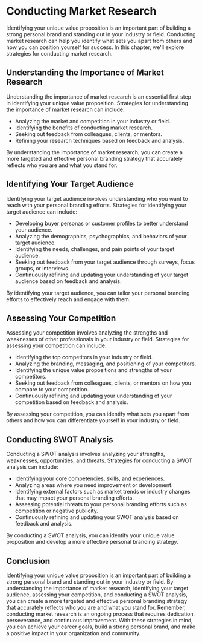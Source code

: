 Conducting Market Research
================================================================================

Identifying your unique value proposition is an important part of building a strong personal brand and standing out in your industry or field. Conducting market research can help you identify what sets you apart from others and how you can position yourself for success. In this chapter, we'll explore strategies for conducting market research.

Understanding the Importance of Market Research
-----------------------------------------------

Understanding the importance of market research is an essential first step in identifying your unique value proposition. Strategies for understanding the importance of market research can include:

* Analyzing the market and competition in your industry or field.
* Identifying the benefits of conducting market research.
* Seeking out feedback from colleagues, clients, or mentors.
* Refining your research techniques based on feedback and analysis.

By understanding the importance of market research, you can create a more targeted and effective personal branding strategy that accurately reflects who you are and what you stand for.

Identifying Your Target Audience
--------------------------------

Identifying your target audience involves understanding who you want to reach with your personal branding efforts. Strategies for identifying your target audience can include:

* Developing buyer personas or customer profiles to better understand your audience.
* Analyzing the demographics, psychographics, and behaviors of your target audience.
* Identifying the needs, challenges, and pain points of your target audience.
* Seeking out feedback from your target audience through surveys, focus groups, or interviews.
* Continuously refining and updating your understanding of your target audience based on feedback and analysis.

By identifying your target audience, you can tailor your personal branding efforts to effectively reach and engage with them.

Assessing Your Competition
--------------------------

Assessing your competition involves analyzing the strengths and weaknesses of other professionals in your industry or field. Strategies for assessing your competition can include:

* Identifying the top competitors in your industry or field.
* Analyzing the branding, messaging, and positioning of your competitors.
* Identifying the unique value propositions and strengths of your competitors.
* Seeking out feedback from colleagues, clients, or mentors on how you compare to your competition.
* Continuously refining and updating your understanding of your competition based on feedback and analysis.

By assessing your competition, you can identify what sets you apart from others and how you can differentiate yourself in your industry or field.

Conducting SWOT Analysis
------------------------

Conducting a SWOT analysis involves analyzing your strengths, weaknesses, opportunities, and threats. Strategies for conducting a SWOT analysis can include:

* Identifying your core competencies, skills, and experiences.
* Analyzing areas where you need improvement or development.
* Identifying external factors such as market trends or industry changes that may impact your personal branding efforts.
* Assessing potential threats to your personal branding efforts such as competition or negative publicity.
* Continuously refining and updating your SWOT analysis based on feedback and analysis.

By conducting a SWOT analysis, you can identify your unique value proposition and develop a more effective personal branding strategy.

Conclusion
----------

Identifying your unique value proposition is an important part of building a strong personal brand and standing out in your industry or field. By understanding the importance of market research, identifying your target audience, assessing your competition, and conducting a SWOT analysis, you can create a more targeted and effective personal branding strategy that accurately reflects who you are and what you stand for. Remember, conducting market research is an ongoing process that requires dedication, perseverance, and continuous improvement. With these strategies in mind, you can achieve your career goals, build a strong personal brand, and make a positive impact in your organization and community.
